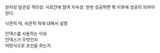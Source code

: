 원자성
일관성
격리성: 서로간에 참여
지속성: 한번 성공하면 쭉 이후에 성공이 되어야 한다.

낙관적 락, 비관적 락에 대해서 설명

인덱스를 사용하는 이유  
인덱스가 무엇인지  
어떤식으로 조인을 하는지
